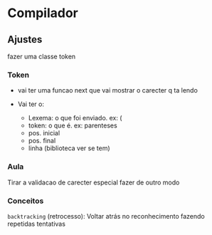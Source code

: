 # Compilador
## Ajustes
fazer uma classe token
### Token
* vai ter uma funcao next que vai mostrar o carecter q ta lendo

* Vai ter o:
  * Lexema: o que foi enviado. ex: (
  * token: o que é. ex: parenteses
  * pos. inicial
  * pos. final
  * linha (biblioteca ver se tem)
  
  
### Aula
Tirar a validacao de carecter especial
fazer de outro modo
  
### Conceitos

`backtracking` (retrocesso): Voltar atrás no reconhecimento fazendo repetidas tentativas